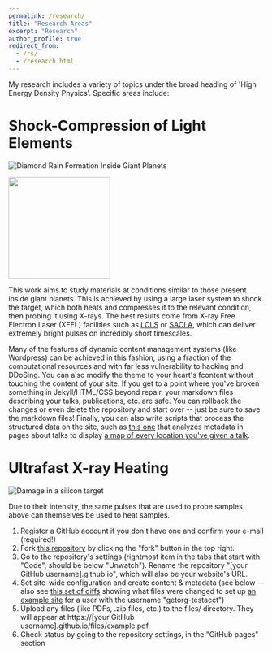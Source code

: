 ```yaml
---
permalink: /research/
title: "Research Areas"
excerpt: "Research"
author_profile: true
redirect_from: 
  - /rs/
  - /research.html
---
```


My research includes a variety of topics under the broad heading of 'High Energy Density Physics'. Specific areas include:

Shock-Compression of Light Elements
======

![Diamond Rain Formation Inside Giant Planets](https://njhartley.github.io/images/diamond_rain.png "Logo Title Text 1")

<img src="https://njhartley.github.io/images/diamond_rain.png" width="200" />

This work aims to study materials at conditions similar to those present inside giant planets. This is achieved by using a large laser system to shock the target, which both heats and compresses it to the relevant condition, then probing it using X-rays. The best results come from X-ray Free Electron Laser (XFEL) facilities such as [LCLS](https://lcls.slac.stanford.edu/) or [SACLA](http://xfel.riken.jp/eng/), which can deliver extremely bright pulses on incredibly short timescales.

Many of the features of dynamic content management systems (like Wordpress) can be achieved in this fashion, using a fraction of the computational resources and with far less vulnerability to hacking and DDoSing. You can also modify the theme to your heart's fcontent without touching the content of your site. If you get to a point where you've broken something in Jekyll/HTML/CSS beyond repair, your markdown files describing your talks, publications, etc. are safe. You can rollback the changes or even delete the repository and start over -- just be sure to save the markdown files! Finally, you can also write scripts that process the structured data on the site, such as [this one](https://github.com/academicpages/academicpages.github.io/blob/master/talkmap.ipynb) that analyzes metadata in pages about talks to display [a map of every location you've given a talk](https://academicpages.github.io/talkmap.html).

Ultrafast X-ray Heating
======

![Damage in a silicon target](https://njhartley.github.io/images/silicon_target.png "Logo Title Text 2")

Due to their intensity, the same pulses that are used to probe samples above can themselves be used to heat samples. 

1. Register a GitHub account if you don't have one and confirm your e-mail (required!)
1. Fork [this repository](https://github.com/academicpages/academicpages.github.io) by clicking the "fork" button in the top right. 
1. Go to the repository's settings (rightmost item in the tabs that start with "Code", should be below "Unwatch"). Rename the repository "[your GitHub username].github.io", which will also be your website's URL.
1. Set site-wide configuration and create content & metadata (see below -- also see [this set of diffs](http://archive.is/3TPas) showing what files were changed to set up [an example site](https://getorg-testacct.github.io) for a user with the username "getorg-testacct")
1. Upload any files (like PDFs, .zip files, etc.) to the files/ directory. They will appear at https://[your GitHub username].github.io/files/example.pdf.  
1. Check status by going to the repository settings, in the "GitHub pages" section

